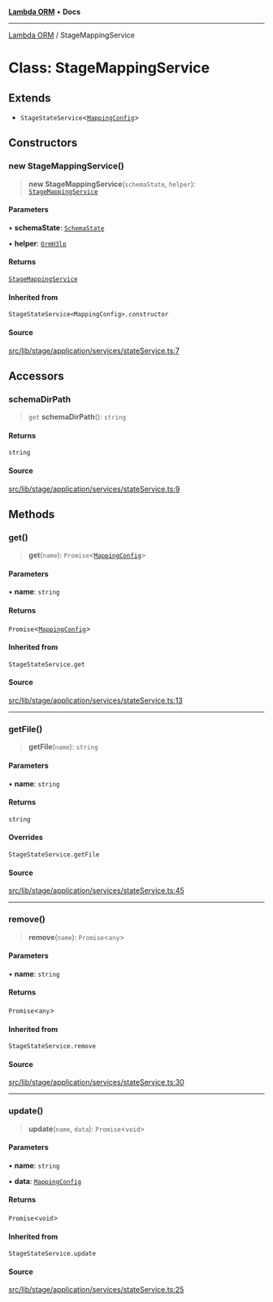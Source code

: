 [**Lambda ORM**](../README.md) • **Docs**

***

[Lambda ORM](../README.md) / StageMappingService

# Class: StageMappingService

## Extends

- `StageStateService`\<[`MappingConfig`](../interfaces/MappingConfig.md)\>

## Constructors

### new StageMappingService()

> **new StageMappingService**(`schemaState`, `helper`): [`StageMappingService`](StageMappingService.md)

#### Parameters

• **schemaState**: [`SchemaState`](SchemaState.md)

• **helper**: [`OrmH3lp`](OrmH3lp.md)

#### Returns

[`StageMappingService`](StageMappingService.md)

#### Inherited from

`StageStateService<MappingConfig>.constructor`

#### Source

[src/lib/stage/application/services/stateService.ts:7](https://github.com/lambda-orm/lambdaorm/blob/cfdea01485e47d6bfb9f5073528259581c5e1563/src/lib/stage/application/services/stateService.ts#L7)

## Accessors

### schemaDirPath

> `get` **schemaDirPath**(): `string`

#### Returns

`string`

#### Source

[src/lib/stage/application/services/stateService.ts:9](https://github.com/lambda-orm/lambdaorm/blob/cfdea01485e47d6bfb9f5073528259581c5e1563/src/lib/stage/application/services/stateService.ts#L9)

## Methods

### get()

> **get**(`name`): `Promise`\<[`MappingConfig`](../interfaces/MappingConfig.md)\>

#### Parameters

• **name**: `string`

#### Returns

`Promise`\<[`MappingConfig`](../interfaces/MappingConfig.md)\>

#### Inherited from

`StageStateService.get`

#### Source

[src/lib/stage/application/services/stateService.ts:13](https://github.com/lambda-orm/lambdaorm/blob/cfdea01485e47d6bfb9f5073528259581c5e1563/src/lib/stage/application/services/stateService.ts#L13)

***

### getFile()

> **getFile**(`name`): `string`

#### Parameters

• **name**: `string`

#### Returns

`string`

#### Overrides

`StageStateService.getFile`

#### Source

[src/lib/stage/application/services/stateService.ts:45](https://github.com/lambda-orm/lambdaorm/blob/cfdea01485e47d6bfb9f5073528259581c5e1563/src/lib/stage/application/services/stateService.ts#L45)

***

### remove()

> **remove**(`name`): `Promise`\<`any`\>

#### Parameters

• **name**: `string`

#### Returns

`Promise`\<`any`\>

#### Inherited from

`StageStateService.remove`

#### Source

[src/lib/stage/application/services/stateService.ts:30](https://github.com/lambda-orm/lambdaorm/blob/cfdea01485e47d6bfb9f5073528259581c5e1563/src/lib/stage/application/services/stateService.ts#L30)

***

### update()

> **update**(`name`, `data`): `Promise`\<`void`\>

#### Parameters

• **name**: `string`

• **data**: [`MappingConfig`](../interfaces/MappingConfig.md)

#### Returns

`Promise`\<`void`\>

#### Inherited from

`StageStateService.update`

#### Source

[src/lib/stage/application/services/stateService.ts:25](https://github.com/lambda-orm/lambdaorm/blob/cfdea01485e47d6bfb9f5073528259581c5e1563/src/lib/stage/application/services/stateService.ts#L25)
